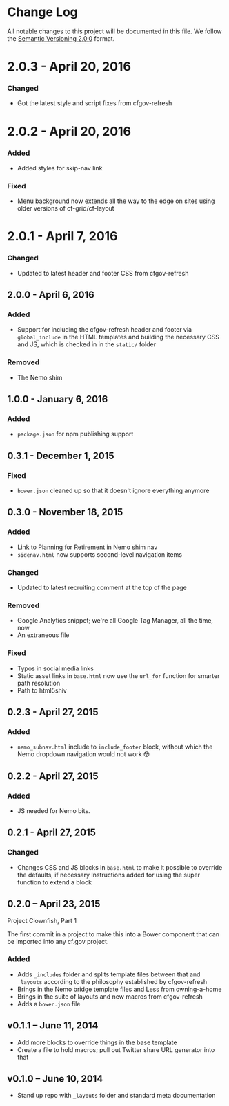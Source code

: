 # Change Log

All notable changes to this project will be documented in this file.
We follow the [Semantic Versioning 2.0.0](http://semver.org/) format.


# 2.0.3 - April 20, 2016

### Changed
- Got the latest style and script fixes from cfgov-refresh


# 2.0.2 - April 20, 2016

### Added
- Added styles for skip-nav link

### Fixed
- Menu background now extends all the way to the edge on sites using older
  versions of cf-grid/cf-layout


# 2.0.1 - April 7, 2016

### Changed
- Updated to latest header and footer CSS from cfgov-refresh


## 2.0.0 - April 6, 2016

### Added
- Support for including the cfgov-refresh header and footer via `global_include`
  in the HTML templates and building the necessary CSS and JS,
  which is checked in in the `static/` folder

### Removed
- The Nemo shim


## 1.0.0 - January 6, 2016

### Added
- `package.json` for npm publishing support


## 0.3.1 - December 1, 2015

### Fixed
- `bower.json` cleaned up so that it doesn't ignore everything anymore


## 0.3.0 - November 18, 2015

### Added
- Link to Planning for Retirement in Nemo shim nav
- `sidenav.html` now supports second-level navigation items

### Changed
- Updated to latest recruiting comment at the top of the page

### Removed
- Google Analytics snippet; we're all Google Tag Manager, all the time, now
- An extraneous file

### Fixed
- Typos in social media links
- Static asset links in `base.html` now use the `url_for` function for
  smarter path resolution
- Path to html5shiv


## 0.2.3 - April 27, 2015

### Added
- `nemo_subnav.html` include to `include_footer` block, without which the
  Nemo dropdown navigation would not work :flushed:


## 0.2.2 - April 27, 2015

### Added
- JS needed for Nemo bits.


## 0.2.1 - April 27, 2015

### Changed
- Changes CSS and JS blocks in `base.html` to make it possible to
  override the defaults, if necessary
  Instructions added for using the super function to extend a block


## 0.2.0 – April 23, 2015

Project Clownfish, Part 1

The first commit in a project to make this into a Bower component that
can be imported into any cf.gov project.

### Added
- Adds `_includes` folder and splits template files between that and
  `_layouts` according to the philosophy established by cfgov-refresh
- Brings in the Nemo bridge template files and Less from owning-a-home
- Brings in the suite of layouts and new macros from cfgov-refresh
- Adds a `bower.json` file


## v0.1.1 – June 11, 2014

- Add more blocks to override things in the base template
- Create a file to hold macros; pull out Twitter share URL generator into that


## v0.1.0 – June 10, 2014

- Stand up repo with `_layouts` folder and standard meta documentation

